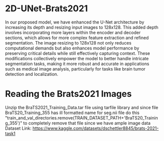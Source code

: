 # 2D-UNet-Brats2021
In our proposed model, we have enhanced the U-Net architecture by increasing its depth and resizing input images to 128x128. This added depth involves incorporating more layers within the encoder and decoder sections, which allows for more complex feature extraction and refined segmentation. The image resizing to 128x128 not only reduces computational demands but also enhances model performance by preserving critical details while still effectively capturing context. These modifications collectively empower the model to better handle intricate segmentation tasks, making it more robust and accurate in applications such as medical image analysis, particularly for tasks like brain tumor detection and localization.
# Reading the Brats2021 Images
Unzip the BraTS2021_Training_Data.tar file using tarfile library and since file BraTS20_Training_355 has ill formatted name for seg.nii file do this "train_and_val_directories.remove(TRAIN_DATASET_PATH+'BraTS20_Training_355')" to completely remove that file since we have ample image data
Dataset Link: https://www.kaggle.com/datasets/dschettler8845/brats-2021-task1
